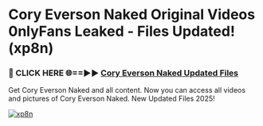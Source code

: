 # Cory Everson Naked Original Videos 0nlyFans Leaked - Files Updated! (xp8n)

<h3>🔴 CLICK HERE 🌐==►► <a href="https://tinyurl.com/yckcrads" rel="nofollow">Cory Everson Naked Updated Files</a></h3>

Get Cory Everson Naked and all content. Now you can access all videos and pictures of Cory Everson Naked. New Updated Files 2025!

[![xp8n](https://i.imgur.com/hpKpOFt.gif)](https://tinyurl.com/yckcrads)

